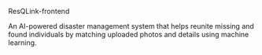 ResQLink-frontend

An AI-powered disaster management system that helps reunite missing and found individuals by matching uploaded photos and details using machine learning.
